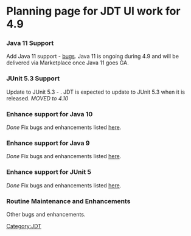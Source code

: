 # Planning page for JDT UI work for 4.9

### Java 11 Support

Add Java 11 support -
[bugs](https://bugs.eclipse.org/bugs/buglist.cgi?classification=Eclipse&component=Text&component=UI&known_name=JDT%20UI%2FText%20Java11&list_id=17720058&product=JDT&query_based_on=JDT%20UI%2FText%20Java11&query_format=advanced&short_desc=%5B11%5D&short_desc_type=allwordssubstr&target_milestone=4.9&target_milestone=BETA%20J11).
Java 11 is ongoing during 4.9 and will be delivered via Marketplace once
Java 11 goes GA.

### JUnit 5.3 Support

Update to JUnit 5.3 - . JDT is expected to update to JUnit 5.3 when it
is released.
*MOVED to 4.10*

### Enhance support for Java 10

*Done*
Fix bugs and enhancements listed
[here](https://bugs.eclipse.org/bugs/buglist.cgi?classification=Eclipse&columnlist=product%2Ccomponent%2Cassigned_to%2Cbug_status%2Cresolution%2Cshort_desc%2Cchangeddate%2Ctarget_milestone&component=Text&component=UI&known_name=JDT%20UI%2FText%20Java10&list_id=17720062&product=JDT&query_based_on=JDT%20UI%2FText%20Java10&query_format=advanced&short_desc=%5B18.3%5D%20%5B10%5D&short_desc_type=anywordssubstr&target_milestone=4.9&target_milestone=4.9%20M2).

### Enhance support for Java 9

*Done*
Fix bugs and enhancements listed
[here](https://bugs.eclipse.org/bugs/buglist.cgi?classification=Eclipse&columnlist=product%2Ccomponent%2Cassigned_to%2Cbug_status%2Cresolution%2Cshort_desc%2Cchangeddate%2Ctarget_milestone&component=Text&component=UI&known_name=JDT%20UI%2FText%20Java10&list_id=17720095&product=JDT&query_based_on=JDT%20UI%2FText%20Java10&query_format=advanced&short_desc=%5B9%5D&short_desc_type=anywordssubstr&target_milestone=4.9&target_milestone=4.9%20M2).

### Enhance support for JUnit 5

*Done*
Fix bugs and enhancements listed
[here](https://bugs.eclipse.org/bugs/buglist.cgi?classification=Eclipse&columnlist=product%2Ccomponent%2Cassigned_to%2Cbug_status%2Cresolution%2Cshort_desc%2Cchangeddate%2Ctarget_milestone&component=Text&component=UI&known_name=JDT%20UI%2FText%20Java10&list_id=17720070&product=JDT&query_based_on=JDT%20UI%2FText%20Java10&query_format=advanced&short_desc=%5BJUnit%205%5D%20&short_desc_type=substring&target_milestone=4.9&target_milestone=4.9%20M2).

### Routine Maintenance and Enhancements

Other bugs and enhancements.

[Category:JDT](Category:JDT "wikilink")